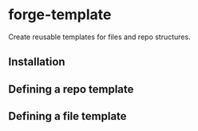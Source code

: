 # forge-template

Create reusable templates for files and repo structures.

## Installation

## Defining a repo template

## Defining a file template
